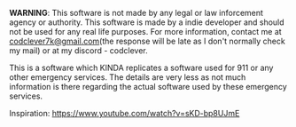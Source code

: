 **WARNING**: This software is not made by any legal or law inforcement agency or authority. This software is made by a indie developer and should not be used for any real life purposes. For more information, contact me at codclever7k@gmail.com(the response will be late as I don't normally check my mail) or at my discord - codclever.

This is a software which KINDA replicates a software used for 911 or any other emergency services.
The details are very less as not much information is there regarding the actual software used by these emergency services.

Inspiration: https://www.youtube.com/watch?v=sKD-bp8UJmE